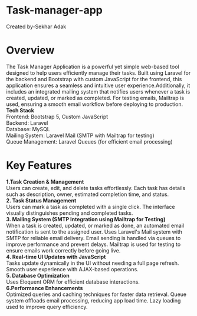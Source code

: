 # Task-manager-app
Created by-Sekhar Adak
<br>
# Overview
The Task Manager Application is a powerful yet simple web-based tool designed to help users efficiently manage their tasks. Built using Laravel for the backend and Bootstrap with custom JavaScript for the frontend, this application ensures a seamless and intuitive user experience.Additionally, it includes an integrated mailing system that notifies users whenever a task is created, updated, or marked as completed. For testing emails, Mailtrap is used, ensuring a smooth email workflow before deploying to production.<br>
<b> Tech Stack </b> <br>
Frontend: Bootstrap 5, Custom JavaScript<br>
Backend: Laravel<br>
Database: MySQL<br>
Mailing System: Laravel Mail (SMTP with Mailtrap for testing)<br>
Queue Management: Laravel Queues (for efficient email processing)<br>
# Key Features
<b> 1.Task Creation & Management </b> <br>
Users can create, edit, and delete tasks effortlessly.
Each task has details such as description, owner, estimated completion time, and status.<br>
<b> 2. Task Status Management</b> <br>
Users can mark a task as completed with a single click.
The interface visually distinguishes pending and completed tasks.<br>
<b> 3. Mailing System (SMTP Integration using Mailtrap for Testing) </b> <br>
When a task is created, updated, or marked as done, an automated email notification is sent to the assigned user.
Uses Laravel's Mail system with SMTP for reliable email delivery.
Email sending is handled via queues to improve performance and prevent delays.
Mailtrap is used for testing to ensure emails work correctly before going live.<br>
<b> 4. Real-time UI Updates with JavaScript </b> <br>
Tasks update dynamically in the UI without needing a full page refresh.
Smooth user experience with AJAX-based operations.<br>
<b> 5. Database Optimization </b> <br>
Uses Eloquent ORM for efficient database interactions.<br>
<b> 6.Performance Enhancements </b> <br>
Optimized queries and caching techniques for faster data retrieval.
Queue system offloads email processing, reducing app load time.
Lazy loading used to improve query efficiency.

